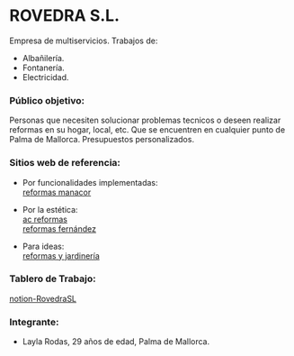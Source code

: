 # ROVEDRA S.L. 

Empresa de multiservicios. Trabajos de:   
- Albañilería.  
- Fontanería.  
- Electricidad.  



### Público objetivo:
Personas que necesiten solucionar problemas tecnicos o deseen realizar reformas en su hogar, local, etc. Que se encuentren en cualquier punto de Palma de Mallorca. Presupuestos personalizados.

### Sitios web de referencia:

- Por funcionalidades implementadas:  
[reformas manacor](https://www.reformasmanacor.com/)  

- Por la estética:   
[ac reformas](https://www.acreformas.com/)  
[reformas fernández](https://www.reformasfernandez.com/)  

- Para ideas:  
[reformas y jardinería](https://reformasenpalmademallorca.es/) 

### Tablero de Trabajo:  
[notion-RovedraSL](https://www.notion.so/Rovedra-S-L-ba0daa72b0a84f098bd04aa80e0527a8)


### Integrante:  
- Layla Rodas, 29 años de edad, Palma de Mallorca.
